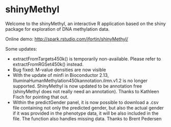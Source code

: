 shinyMethyl
===========

Welcome to the shinyMethyl, an interactive R application based on the shiny package for exploration of DNA methylation data.

Online demo: http://spark.rstudio.com/jfortin/shinyMethyl/

Some updates: 

- extractFromTargets450k() is temporarily non-available. Please refer to extractFromRGSet450k() instead. 
- Bug fixed: M-value densities are now visible
- With the update of minfi in Bioconductor 2.13, IlluminaHumanMethylation450kannotation.ilmn.v1.2 is no longer supported. ShinyMethyl is now updated to be annotation free (shinyMethyl does not really need an annotation). Thanks to Kathleen Fisch for pointing that out.
- Within the predictGender panel, it is now possible to download a .csv file containing not only the predicted gender, but also the actual gender if it was provided in the phenotype data, it will be also included in the file. The function also handles missing data. Thanks to Brent Pedersen

